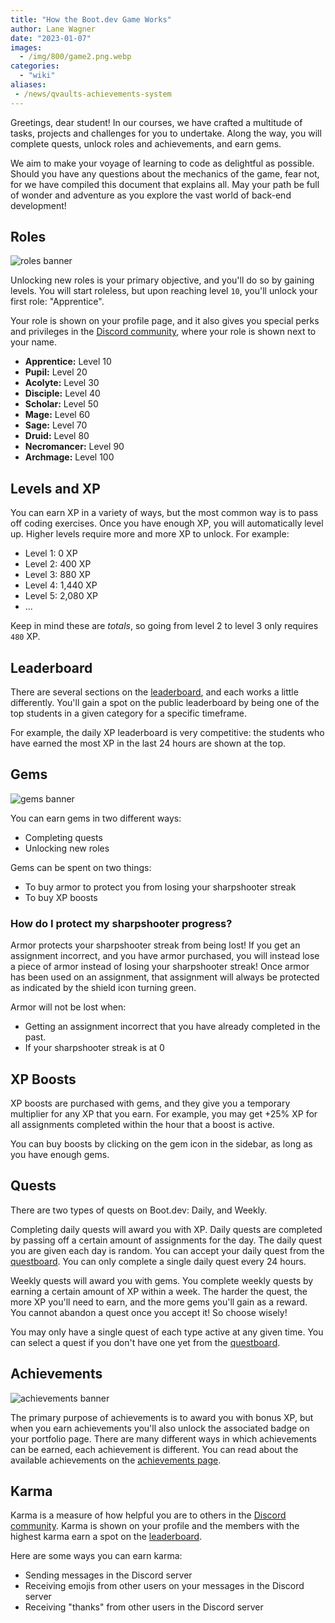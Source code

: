 ```yaml
---
title: "How the Boot.dev Game Works"
author: Lane Wagner
date: "2023-01-07"
images:
  - /img/800/game2.png.webp
categories:
  - "wiki"
aliases:
 - /news/qvaults-achievements-system
---
```


Greetings, dear student! In our courses, we have crafted a multitude of tasks, projects and challenges for you to undertake. Along the way, you will complete quests, unlock roles and achievements, and earn gems.

We aim to make your voyage of learning to code as delightful as possible. Should you have any questions about the mechanics of the game, fear not, for we have compiled this document that explains all. May your path be full of wonder and adventure as you explore the vast world of back-end development!

## Roles

![roles banner](/img/800/rolesbanner.png.webp)

Unlocking new roles is your primary objective, and you'll do so by gaining levels. You will start roleless, but upon reaching level `10`, you'll unlock your first role: "Apprentice".

Your role is shown on your profile page, and it also gives you special perks and privileges in the [Discord community](https://boot.dev/community), where your role is shown next to your name.

* **Apprentice:** Level 10
* **Pupil:** Level 20
* **Acolyte:** Level 30
* **Disciple:** Level 40
* **Scholar:** Level 50
* **Mage:** Level 60
* **Sage:** Level 70
* **Druid:** Level 80
* **Necromancer:** Level 90
* **Archmage:** Level 100

## Levels and XP

You can earn XP in a variety of ways, but the most common way is to pass off coding exercises. Once you have enough XP, you will automatically level up. Higher levels require more and more XP to unlock. For example:

* Level 1: 0 XP
* Level 2: 400 XP
* Level 3: 880 XP
* Level 4: 1,440 XP
* Level 5: 2,080 XP
* ...

Keep in mind these are *totals*, so going from level 2 to level 3 only requires `480` XP.

## Leaderboard

There are several sections on the [leaderboard](https://boot.dev/leaderboard), and each works a little differently. You'll gain a spot on the public leaderboard by being one of the top students in a given category for a specific timeframe.

For example, the daily XP leaderboard is very competitive: the students who have earned the most XP in the last 24 hours are shown at the top.

## Gems

![gems banner](/img/800/gemsbanner.png.webp)

You can earn gems in two different ways:

* Completing quests
* Unlocking new roles

Gems can be spent on two things:

* To buy armor to protect you from losing your sharpshooter streak
* To buy XP boosts

### How do I protect my sharpshooter progress?

Armor protects your sharpshooter streak from being lost! If you get an assignment incorrect, and you have armor purchased, you will instead lose a piece of armor instead of losing your sharpshooter streak! Once armor has been used on an assignment, that assignment will always be protected as indicated by the shield icon turning green.

Armor will not be lost when: 

* Getting an assignment incorrect that you have already completed in the past. 
* If your sharpshooter streak is at 0

## XP Boosts

XP boosts are purchased with gems, and they give you a temporary multiplier for any XP that you earn. For example, you may get +25% XP for all assignments completed within the hour that a boost is active.

You can buy boosts by clicking on the gem icon in the sidebar, as long as you have enough gems.

## Quests

There are two types of quests on Boot.dev: Daily, and Weekly.

Completing daily quests will award you with XP. Daily quests are completed by passing off a certain amount of assignments for the day. The daily quest you are given each day is random. You can accept your daily quest from the [questboard](https://boot.dev/questboard). You can only complete a single daily quest every 24 hours.

Weekly quests will award you with gems. You complete weekly quests by earning a certain amount of XP within a week. The harder the quest, the more XP you'll need to earn, and the more gems you'll gain as a reward. You cannot abandon a quest once you accept it! So choose wisely!

You may only have a single quest of each type active at any given time. You can select a quest if you don't have one yet from the [questboard](https://boot.dev/questboard).

## Achievements

![achievements banner](/img/800/achievmentsbanner.png.webp)

The primary purpose of achievements is to award you with bonus XP, but when you earn achievements you'll also unlock the associated badge on your portfolio page. There are many different ways in which achievements can be earned, each achievement is different. You can read about the available achievements on the [achievements page](https://boot.dev/achievements).

## Karma

Karma is a measure of how helpful you are to others in the [Discord community](https://boot.dev/community). Karma is shown on your profile and the members with the highest karma earn a spot on the [leaderboard](https://boot.dev/leaderboard).

Here are some ways you can earn karma:

* Sending messages in the Discord server
* Receiving emojis from other users on your messages in the Discord server
* Receiving "thanks" from other users in the Discord server
